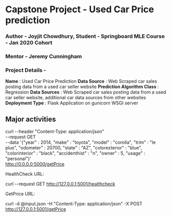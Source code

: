 # Capstone Project - Used Car Price prediction
### Author - Joyjit Chowdhury,  Student - Springboard MLE Course - Jan 2020 Cohort
### Mentor - Jeremy Cunningham
### Project Details - 
**Name**                              :  Used Car Price Prediction
**Data Source**                       :  Web Scraped car sales posting data from a used car seller website
**Prediction Algorithm Class**        :  Regression
**Data Sources** :  Web Scraped car sales posting data from a used car seller website, additional car data sources from other websites
**Deployment Type** :  Flask Application on gunicorn WSGI server


## Major activities

curl --header "Content-Type: application/json" \
  --request GET \
  --data '{"year" : 2014, 
            "make" : "toyota", 
            "model" : "corolla", 
            "trim" : "le plus", 
            "odometer" : 20700, 
            "state" :  "AZ", 
            "colorexterior" : "blue", 
            "colorinterior" : "black", 
            "accidenthist" : "n",
            "owner" : 5, 
            "usage" : "personal"}' \
  http://0.0.0.0:5000/getPrice



HealthCheck URL:

curl --request GET http://127.0.0.1:5001/healthcheck


GetPrice URL:

curl -d @input.json -H "Content-Type: application/json" -X POST http://127.0.0.1:5001/getPrice
